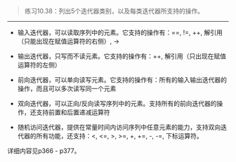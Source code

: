 > 练习10.38：列出5个迭代器类别，以及每类迭代器所支持的操作。

---

- 输入迭代器，可以读取序列中的元素。它支持的操作有：==, !=, ++, 解引用（只能出现在赋值运算符的右侧）, ->

- 输出迭代器，只写而不读元素。它支持的操作有：++, 解引用（只出现在赋值运算符的左侧）

- 前向迭代器，可以单向读写元素。它支持的操作有：所有的输入输出迭代器的操作，而且可以多次读写同一个元素

- 双向迭代器，可以正向/反向读写序列中的元素。支持所有的前向迭代器的操作，还支持前置和后置递减运算符

- 随机访问迭代器，提供在常量时间内访问序列中任意元素的能力，支持双向迭代器的所有功能，还支持：<, <=, >, >=, +, +=, -, -=, 下标运算符。

详细内容见p366 - p377。
